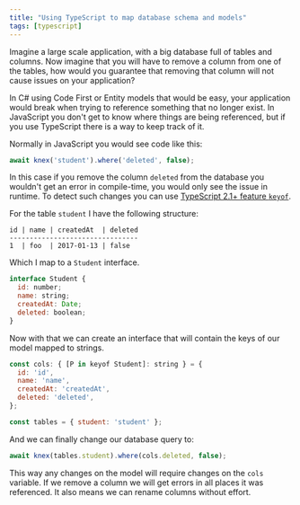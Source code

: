 ```yaml
---
title: "Using TypeScript to map database schema and models"
tags: [typescript]
---
```


Imagine a large scale application, with a big database full of tables and columns. Now imagine that you will have to remove a column from one of the tables, how would you guarantee that removing that column will not cause issues on your application?

In C# using Code First or Entity models that would be easy, your application would break when trying to reference something that no longer exist. In JavaScript you don't get to know where things are being referenced, but if you use TypeScript there is a way to keep track of it.

Normally in JavaScript you would see code like this:

```js
await knex('student').where('deleted', false);
```
<!--more-->

In this case if you remove the column `deleted` from the database you wouldn't get an error in compile-time, you would only see the issue in runtime. To detect such changes you can use [TypeScript 2.1+ feature `keyof`](https://github.com/Microsoft/TypeScript/wiki/What's-new-in-TypeScript#typescript-21).

For the table `student` I have the following structure:

```
id | name | createdAt  | deleted
--------------------------------
1  | foo  | 2017-01-13 | false
```

Which I map to a `Student` interface.

```js
interface Student {
  id: number;
  name: string;
  createdAt: Date;
  deleted: boolean;
}
```

Now with that we can create an interface that will contain the keys of our model mapped to strings.

```js
const cols: { [P in keyof Student]: string } = {
  id: 'id',
  name: 'name',
  createdAt: 'createdAt',
  deleted: 'deleted',
};

const tables = { student: 'student' };
```

And we can finally change our database query to:

```js
await knex(tables.student).where(cols.deleted, false);
```

This way any changes on the model will require changes on the `cols` variable. If we remove a column we will get errors in all places it was referenced. It also means we can rename columns without effort.
